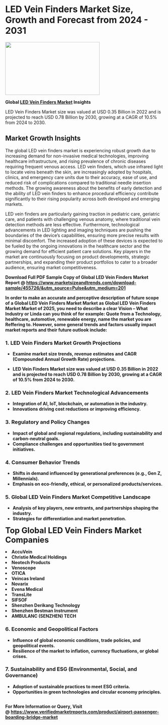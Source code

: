 <H1>LED Vein Finders Market Size, Growth and Forecast from 2024 - 2031</H1><img class="aligncenter size-medium wp-image-584254" src="https://thirdeyenews.in/wp-content/uploads/2024/09/Global-Market-Research-300x168.jpeg" alt="" width="300" height="168" /><p><strong>Global&nbsp;<a href="https://www.marketsizeandtrends.com/download-sample/455726/&amp;utm_source=Pulse&amp;utm_medium=201">LED Vein Finders Market</a> Insights</strong></p><p>LED Vein Finders Market size was valued at USD 0.35 Billion in 2022 and is projected to reach USD 0.78 Billion by 2030, growing at a CAGR of 10.5% from 2024 to 2030.</p><p><h2>Market Growth Insights</h2> <p>The global LED vein finders market is experiencing robust growth due to increasing demand for non-invasive medical technologies, improving healthcare infrastructure, and rising prevalence of chronic diseases requiring frequent venous access. LED vein finders, which use infrared light to locate veins beneath the skin, are increasingly adopted by hospitals, clinics, and emergency care units due to their accuracy, ease of use, and reduced risk of complications compared to traditional needle insertion methods. The growing awareness about the benefits of early detection and the ability of LED vein finders to enhance procedural efficiency contribute significantly to their rising popularity across both developed and emerging markets.</p> <p><strong></strong></p> <p>LED vein finders are particularly gaining traction in pediatric care, geriatric care, and patients with challenging venous anatomy, where traditional vein detection methods are less effective. Furthermore, technological advancements in LED lighting and imaging techniques are pushing the boundaries of the device’s capabilities, ensuring more precise results with minimal discomfort. The increased adoption of these devices is expected to be fueled by the ongoing innovations in the healthcare sector and the growing demand for efficient patient care solutions. Key players in the market are continuously focusing on product developments, strategic partnerships, and expanding their product portfolios to cater to a broader audience, ensuring market competitiveness.</p> <p><strong></p><p><span class=""><strong>Download Full PDF Sample Copy of Global LED Vein Finders Market Report</strong> @ <a href="https://www.marketsizeandtrends.com/download-sample/455726/&amp;utm_source=Pulse&amp;utm_medium=201" target="_blank">https://www.marketsizeandtrends.com/download-sample/455726/&amp;utm_source=Pulse&amp;utm_medium=201</a></span></p><p>In order to make an accurate and perceptive description of future scope of a Global&nbsp;LED Vein Finders Market Market as Global&nbsp;LED Vein Finders Market Market of 2025, you need to describe a clear Vision &ndash; What Industry or Linda can you think of for example: Quote from a Technology, healthcare, automotive, renewable energy, name the market you are Reffering to. However, some general trends and factors usually impact market reports and their future outlook include:</p><h3>1.&nbsp;<strong>LED Vein Finders Market Growth Projections</strong></h3><ul><li>Examine market size trends, revenue estimates and CAGR (Compounded Annual Growth Rate) projections.</li><li><p>LED Vein Finders Market size was valued at USD 0.35 Billion in 2022 and is projected to reach USD 0.78 Billion by 2030, growing at a CAGR of 10.5% from 2024 to 2030.</p></li></ul><h3>2.&nbsp;<strong>LED Vein Finders Market Technological Advancements</strong></h3><ul><li>Integration of AI, IoT, blockchain, or automation in the industry.</li><li>Innovations driving cost reductions or improving efficiency.</li></ul><h3>3.&nbsp;<strong>Regulatory and Policy Changes</strong></h3><ul><li>Impact of global and regional regulations, including sustainability and carbon-neutral goals.</li><li>Compliance challenges and opportunities tied to government initiatives.</li></ul><h3>4.&nbsp;<strong>Consumer Behavior Trends</strong></h3><ul><li>Shifts in demand influenced by generational preferences (e.g., Gen Z, Millennials).</li><li>Emphasis on eco-friendly, ethical, or personalized products/services.</li></ul><h3>5.&nbsp;<strong>Global LED Vein Finders Market Competitive Landscape</strong></h3><ul><li>Analysis of key players, new entrants, and partnerships shaping the industry.</li><li>Strategies for differentiation and market penetration.</li></ul><p data-pm-slice="1 1 []"><span style="color: inherit; font-family: inherit; font-size: 25px;">Top Global LED Vein Finders Market Companies</span></p><div class="" data-test-id=""><p><li>AccuVein</li><li> Christie Medical Holdings</li><li> Neotech Products</li><li> Venoscope</li><li> OTICA</li><li> Veincas Ireland</li><li> Novarix</li><li> Evena Medical</li><li> TransLite</li><li> SIFSOF</li><li> Shenzhen Derikang Technology</li><li> Shenzhen Bestman Instrument</li><li> AMBULANC (SENZHEN) TECH</li></p></div><h3>6.&nbsp;<strong>Economic and Geopolitical Factors</strong></h3><ul><li>Influence of global economic conditions, trade policies, and geopolitical events.</li><li>Resilience of the market to inflation, currency fluctuations, or global crises.</li></ul><h3>7.&nbsp;<strong>Sustainability and ESG (Environmental, Social, and Governance)</strong></h3><ul><li>Adoption of sustainable practices to meet ESG criteria.</li><li>Opportunities in green technologies and circular economy principles.</li></ul><h2><strong style="font-size: 14px;">For More Information or Query, Visit @&nbsp;</strong><a style="background-color: #ffffff; font-size: 14px;" href="https://www.marketsizeandtrends.com/report/led-vein-finders-market/" target="_blank">https://www.verifiedmarketreports.com/product/airport-passenger-boarding-bridge-market</a></h2>
